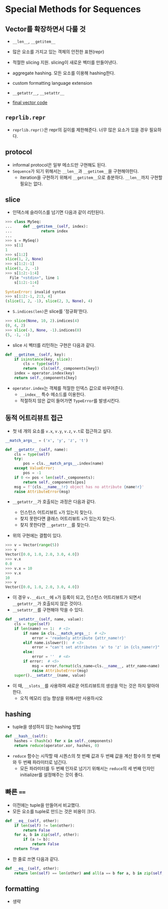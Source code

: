 # Special Methods for Sequences

## Vector를 확장하면서 다룰 것
- `__len__`, `__getitem__`
- 많은 요소를 가지고 있는 객체의 안전한 표현(repr)
- 적절한 slicing 지원. slicing이 새로운 벡터를 만들어낸다.
- aggregate hashing. 모든 요소를 이용해 hashing한다.
- custom formatting language extension
- `__getattr__`, `__setattr__`

- [final vector code](https://github.com/fluentpython/example-code-2e/blob/master/12-seq-hacking/vector_v5.py)

## `reprlib.repr`
- `reprlib.repr()`은 repr의 길이를 제한해준다. 너무 많은 요소가 있을 경우 필요하다.

## protocol
- informal protocol은 일부 메소드만 구현해도 된다.
- `Sequence`가 되기 위해서는 `__len__`과 `__getitem__`을 구현해야한다.
  - iteration을 구현하기 위해서 `__getitem__`으로 충분하다. `__len__`까지 구현할 필요는 없다.

## slice
- 인덱스에 슬라이스를 넘기면 다음과 같이 리턴된다.
```python
>>> class MySeq:
...     def __getitem__(self, index):
...             return index
... 
>>> s = MySeq()
>>> s[1]
1
>>> s[1:2]
slice(1, 2, None)
>>> s[1:2:-1]
slice(1, 2, -1)
>>> s[1:2:-1:4]
  File "<stdin>", line 1
    s[1:2:-1:4]
            ^
SyntaxError: invalid syntax
>>> s[1:2:-1, 2:3, 4]
(slice(1, 2, -1), slice(2, 3, None), 4)
```
- `S.indices(len)`은 slice를 '정규화'한다.
```python
>>> slice(None, 10, 2).indices(4)
(0, 4, 2)
>>> slice(-3, None, -1).indices(8)
(5, -1, -1)
```
- slice 시 벡터를 리턴하는 구현은 다음과 같다.
```python
def __getitem__(self, key):
    if isinstance(key, slice):
        cls = type(self)
        return  cls(self._components[key])
    index = operator.index(key)
    return self._components[key]
```
- `operator.index`는 객체를 적절한 인덱스 값으로 바꾸어준다.
  - `__index__` 특수 메소드를 이용한다.
  - 적절하지 않은 값이 들어가면 `TypeError`를 발생시킨다.

## 동적 어트리뷰트 접근
- 첫 네 개의 요소를 `v.x`, `v.y`, `v.z`, `v.t`로 접근하고 싶다.
```python
__match_args__ = ('x', 'y', 'z', 't')

def __getattr__(self, name):
    cls = type(self)
    try:
        pos = cls.__match_args__.index(name)
    except ValueError:
        pos = -1
    if 0 <= pos < len(self._components):
        return self._components[pos]
    msg = f'{cls.__name__!r} object has no attribute {name!r}'
    raise AttributeError(msg)
```
- `__getattr__`가 호출되는 과정은 다음과 같다.
  - 인스턴스 어트리뷰트 `x`가 있는지 찾는다.
  - 찾지 못한다면 클래스 어트리뷰트 `x`가 있는지 찾는다.
  - 찾지 못한다면 `__getattr__`를 찾는다.

- 위의 구현에는 결함이 있다.
```python
>>> v = Vector(range(5))
>>> v
Vector([0.0, 1.0, 2.0, 3.0, 4.0])
>>> v.x
0.0
>>> v.x = 10
>>> v.x
10
>>> v
Vector([0.0, 1.0, 2.0, 3.0, 4.0])
```
- 이 경우 `v.__dict__`에 `x`가 등록이 되고, 인스턴스 어트리뷰트가 되면서 `__getattr__`가 호출되지 않은 것이다.
- `__setattr__`를 구현해야 막을 수 있다.
```python
def __setattr__(self, name, value):
    cls = type(self)
    if len(name) == 1:  # <1>
        if name in cls.__match_args__:  # <2>
            error = 'readonly attribute {attr_name!r}'
        elif name.islower():  # <3>
            error = "can't set attributes 'a' to 'z' in {cls_name!r}"
        else:
            error = ''  # <4>
        if error:  # <5>
            msg = error.format(cls_name=cls.__name__, attr_name=name)
            raise AttributeError(msg)
    super().__setattr__(name, value)
```
- 이 때, `__slots__`를 사용하여 새로운 어트리뷰트의 생성을 막는 것은 하지 말아야한다.
  - 오직 메모리 성능 향상을 위해서만 사용하시오

## hashing
- tuple을 생성하지 않는 hashing 방법
```python
def __hash__(self):
    hashes = (hash(x) for x in self._components)
    return reduce(operator.xor, hashes, 0)
```
- `reduce` 함수는 시작할 때 시퀀스의 첫 번째 값과 두 번째 값을 계산 함수의 첫 번째와 두 번째 파라미터로 넘긴다.
  - 모든 파라미터를 두 번째 인자로 넘기기 위해서는 `reduce`의 세 번째 인자인 initializer를 설정해주는 것이 좋다.

## 빠른 `==`
- 이전에는 tuple을 만들어서 비교했다.
- 모든 요소를 tuple로 만드는 것은 비용이 크다.
```python
def __eq__(self, other):
    if len(self) != len(other):
        return False
    for a, b in zip(self, other):
        if (a != b):
            return False
    return True
```
- 한 줄로 쓰면 다음과 같다.
```python
def __eq__(self, other):
    return len(self) == len(other) and all(a == b for a, b in zip(self, other))
```

## formatting
- 생략

